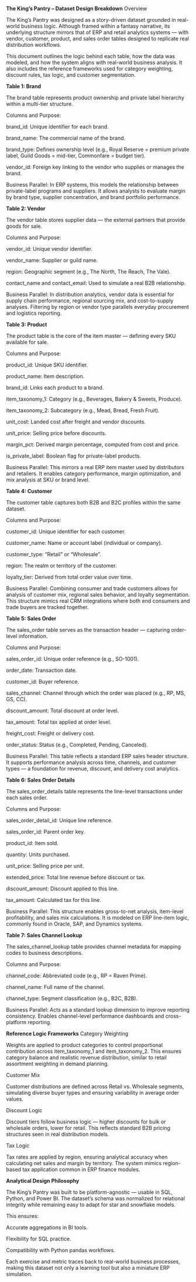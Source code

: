 **The King’s Pantry – Dataset Design Breakdown**
Overview

The King’s Pantry was designed as a story-driven dataset grounded in real-world business logic.
Although framed within a fantasy narrative, its underlying structure mirrors that of ERP and retail analytics systems — with vendor, customer, product, and sales order tables designed to replicate real distribution workflows.

This document outlines the logic behind each table, how the data was modeled, and how the system aligns with real-world business analysis.
It also includes the reference frameworks used for category weighting, discount rules, tax logic, and customer segmentation.

**Table 1: Brand**

The brand table represents product ownership and private label hierarchy within a multi-tier structure.

Columns and Purpose:

brand_id: Unique identifier for each brand.

brand_name: The commercial name of the brand.

brand_type: Defines ownership level (e.g., Royal Reserve = premium private label, Guild Goods = mid-tier, Commonfare = budget tier).

vendor_id: Foreign key linking to the vendor who supplies or manages the brand.

Business Parallel:
In ERP systems, this models the relationship between private-label programs and suppliers. It allows analysts to evaluate margin by brand type, supplier concentration, and brand portfolio performance.

**Table 2: Vendor**

The vendor table stores supplier data — the external partners that provide goods for sale.

Columns and Purpose:

vendor_id: Unique vendor identifier.

vendor_name: Supplier or guild name.

region: Geographic segment (e.g., The North, The Reach, The Vale).

contact_name and contact_email: Used to simulate a real B2B relationship.

Business Parallel:
In distribution analytics, vendor data is essential for supply chain performance, regional sourcing mix, and cost-to-supply analyses.
Filtering by region or vendor type parallels everyday procurement and logistics reporting.

**Table 3: Product**

The product table is the core of the item master — defining every SKU available for sale.

Columns and Purpose:

product_id: Unique SKU identifier.

product_name: Item description.

brand_id: Links each product to a brand.

item_taxonomy_1: Category (e.g., Beverages, Bakery & Sweets, Produce).

item_taxonomy_2: Subcategory (e.g., Mead, Bread, Fresh Fruit).

unit_cost: Landed cost after freight and vendor discounts.

unit_price: Selling price before discounts.

margin_pct: Derived margin percentage, computed from cost and price.

is_private_label: Boolean flag for private-label products.

Business Parallel:
This mirrors a real ERP item master used by distributors and retailers. It enables category performance, margin optimization, and mix analysis at SKU or brand level.

**Table 4: Customer**

The customer table captures both B2B and B2C profiles within the same dataset.

Columns and Purpose:

customer_id: Unique identifier for each customer.

customer_name: Name or account label (individual or company).

customer_type: “Retail” or “Wholesale”.

region: The realm or territory of the customer.

loyalty_tier: Derived from total order value over time.

Business Parallel:
Combining consumer and trade customers allows for analysis of customer mix, regional sales behavior, and loyalty segmentation.
This structure mimics real CRM integrations where both end consumers and trade buyers are tracked together.

**Table 5: Sales Order**

The sales_order table serves as the transaction header — capturing order-level information.

Columns and Purpose:

sales_order_id: Unique order reference (e.g., SO-1001).

order_date: Transaction date.

customer_id: Buyer reference.

sales_channel: Channel through which the order was placed (e.g., RP, MS, GS, CC).

discount_amount: Total discount at order level.

tax_amount: Total tax applied at order level.

freight_cost: Freight or delivery cost.

order_status: Status (e.g., Completed, Pending, Canceled).

Business Parallel:
This table reflects a standard ERP sales header structure. It supports performance analysis across time, channels, and customer types — a foundation for revenue, discount, and delivery cost analytics.

**Table 6: Sales Order Details**

The sales_order_details table represents the line-level transactions under each sales order.

Columns and Purpose:

sales_order_detail_id: Unique line reference.

sales_order_id: Parent order key.

product_id: Item sold.

quantity: Units purchased.

unit_price: Selling price per unit.

extended_price: Total line revenue before discount or tax.

discount_amount: Discount applied to this line.

tax_amount: Calculated tax for this line.

Business Parallel:
This structure enables gross-to-net analysis, item-level profitability, and sales mix calculations.
It is modeled on ERP line-item logic, commonly found in Oracle, SAP, and Dynamics systems.

**Table 7: Sales Channel Lookup**

The sales_channel_lookup table provides channel metadata for mapping codes to business descriptions.

Columns and Purpose:

channel_code: Abbreviated code (e.g., RP = Raven Prime).

channel_name: Full name of the channel.

channel_type: Segment classification (e.g., B2C, B2B).

Business Parallel:
Acts as a standard lookup dimension to improve reporting consistency. Enables channel-level performance dashboards and cross-platform reporting.

**Reference Logic Frameworks**
Category Weighting

Weights are applied to product categories to control proportional contribution across item_taxonomy_1 and item_taxonomy_2.
This ensures category balance and realistic revenue distribution, similar to retail assortment weighting in demand planning.

Customer Mix

Customer distributions are defined across Retail vs. Wholesale segments, simulating diverse buyer types and ensuring variability in average order values.

Discount Logic

Discount tiers follow business logic — higher discounts for bulk or wholesale orders, lower for retail.
This reflects standard B2B pricing structures seen in real distribution models.

Tax Logic

Tax rates are applied by region, ensuring analytical accuracy when calculating net sales and margin by territory.
The system mimics region-based tax application common in ERP finance modules.

**Analytical Design Philosophy**

The King’s Pantry was built to be platform-agnostic — usable in SQL, Python, and Power BI.
The dataset’s schema was normalized for relational integrity while remaining easy to adapt for star and snowflake models.

This ensures:

Accurate aggregations in BI tools.

Flexibility for SQL practice.

Compatibility with Python pandas workflows.

Each exercise and metric traces back to real-world business processes, making this dataset not only a learning tool but also a miniature ERP simulation.
